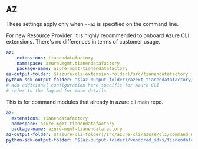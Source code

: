 ## AZ

These settings apply only when `--az` is specified on the command line.

For new Resource Provider. It is highly recommended to onboard Azure CLI extensions. There's no differences in terms of customer usage. 

``` yaml $(az) && $(target-mode) != 'core'
az:
    extensions: tianendatafactory
    namespace: azure.mgmt.tianendatafactory
    package-name: azure-mgmt-tianendatafactory
az-output-folder: $(azure-cli-extension-folder)/src/tianendatafactory
python-sdk-output-folder: "$(az-output-folder)/azext_tianendatafactory/vendored_sdks/tianendatafactory"
# add additional configuration here specific for Azure CLI
# refer to the faq.md for more details
```



This is for command modules that already in azure cli main repo. 
``` yaml $(az) && $(target-mode) == 'core'
az:
  extensions: tianendatafactory
  namespace: azure.mgmt.tianendatafactory
  package-name: azure-mgmt-tianendatafactory
az-output-folder: $(azure-cli-folder)/src/azure-cli/azure/cli/command_modules/tianendatafactory
python-sdk-output-folder: "$(az-output-folder)/vendored_sdks/tianendatafactory"
``` 